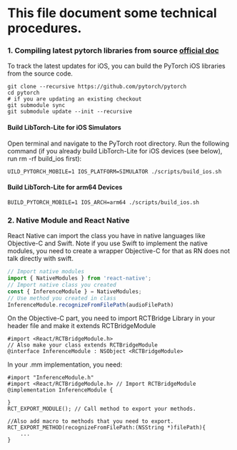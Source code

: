 # This file document some technical procedures.

### 1. Compiling latest pytorch libraries from source [official doc](https://pytorch.org/mobile/ios/)

To track the latest updates for iOS, you can build the PyTorch iOS libraries from the source code.
```
git clone --recursive https://github.com/pytorch/pytorch
cd pytorch
# if you are updating an existing checkout
git submodule sync
git submodule update --init --recursive
```
#### Build LibTorch-Lite for iOS Simulators
Open terminal and navigate to the PyTorch root directory. Run the following command (if you already build LibTorch-Lite for iOS devices (see below), run rm -rf build_ios first):
```
UILD_PYTORCH_MOBILE=1 IOS_PLATFORM=SIMULATOR ./scripts/build_ios.sh
```
#### Build LibTorch-Lite for arm64 Devices
```
BUILD_PYTORCH_MOBILE=1 IOS_ARCH=arm64 ./scripts/build_ios.sh
```

### 2. Native Module and React Native
React Native can import the class you have in native languages like Objective-C and Swift. Note if you use Swift to implement the native modules, you need to create a wrapper Objective-C for that as RN does not talk directly with swift.
``` typescript
// Import native modules
import { NativeModules } from 'react-native';
// Import native class you created
const { InferenceModule } = NativeModules;
// Use method you created in class
InferenceModule.recognizeFromFilePath(audioFilePath)
```
On the Objective-C part, you need to import RCTBridge Library in your header file and make it extends RCTBridgeModule
```objc
#import <React/RCTBridgeModule.h>
// Also make your class extends RCTBridgeModule
@interface InferenceModule : NSObject <RCTBridgeModule>
```
In your .mm implementation, you need:
```objc
#import "InferenceModule.h"
#import <React/RCTBridgeModule.h> // Import RCTBridgeModule
@implementation InferenceModule {
    
}
RCT_EXPORT_MODULE(); // Call method to export your methods.

//Also add macro to methods that you need to export.
RCT_EXPORT_METHOD(recognizeFromFilePath:(NSString *)filePath){
    ...
}
```
